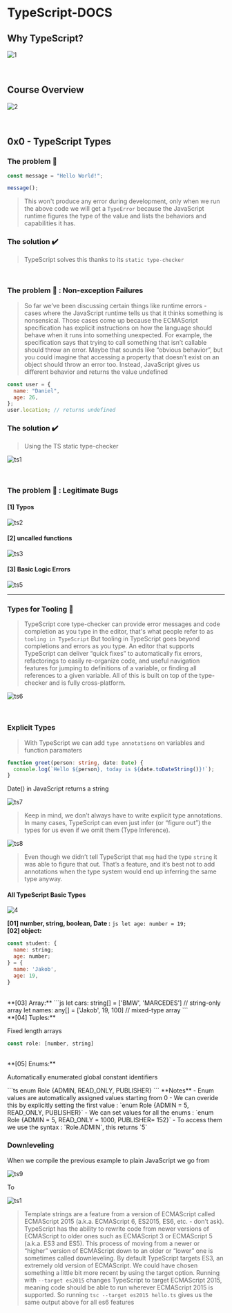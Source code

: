 # TypeScript-DOCS

## Why TypeScript?
![1](https://user-images.githubusercontent.com/77200870/188300785-de1534d0-2dc0-49bd-9a46-fe82d71df3bf.PNG)

<br/>

## Course Overview
![2](https://user-images.githubusercontent.com/77200870/188300772-45d15b0d-a7ea-4a8d-9c01-e09f52e07cc4.PNG)

<br/>

## 0x0 - TypeScript Types
### The problem 🚧
```js
const message = "Hello World!";

message();
```
> This won't produce any error during development, only when we run the above code we will get a `TypeError` because the JavaScript runtime figures the type of the value and lists the behaviors and capabilities it has.

### The solution ✔️
> TypeScript solves this thanks to its `static type-checker`

<br/>

### The problem 🚧 : Non-exception Failures
> So far we’ve been discussing certain things like runtime errors - cases where the JavaScript runtime tells us that it thinks something is nonsensical. Those cases come up because the ECMAScript specification has explicit instructions on how the language should behave when it runs into something unexpected.
For example, the specification says that trying to call something that isn’t callable should throw an error. Maybe that sounds like “obvious behavior”, but you could imagine that accessing a property that doesn’t exist on an object should throw an error too. Instead, JavaScript gives us different behavior and returns the value undefined

```js
const user = {
  name: "Daniel",
  age: 26,
};
user.location; // returns undefined
```

### The solution ✔️
> Using the TS static type-checker

![ts1](https://user-images.githubusercontent.com/77200870/188301352-0307ae22-285c-478b-9ef4-0978d9d331e8.PNG)

<br/>

### The problem 🚧 : Legitimate Bugs
#### [1] Typos
![ts2](https://user-images.githubusercontent.com/77200870/188301427-db416fae-bf55-4393-bf98-2d660d7799c4.PNG)
#### [2] uncalled functions
![ts3](https://user-images.githubusercontent.com/77200870/188301465-58e28f16-7f72-4134-8b73-3d4d93e67372.PNG)
#### [3] Basic Logic Errors
![ts5](https://user-images.githubusercontent.com/77200870/188301488-b41113fb-25a4-473c-af0d-50789de889f4.PNG)

--------------------------------------------------------------
### Types for Tooling 🔨
> TypeScript core type-checker can provide error messages and code completion as you type in the editor, that's what people refer to as `tooling in TypeScript`
But tooling in TypeScript goes beyond completions and errors as you type. An editor that supports TypeScript can deliver “quick fixes” to automatically fix errors, refactorings to easily re-organize code, and useful navigation features for jumping to definitions of a variable, or finding all references to a given variable. All of this is built on top of the type-checker and is fully cross-platform.

![ts6](https://user-images.githubusercontent.com/77200870/188301702-fc8f33b6-7730-48ff-86f7-07a46cb74cac.PNG)

<br/>

### Explicit Types
> With TypeScript we can add `type annotations` on variables and function paramaters
```ts
function greet(person: string, date: Date) {
  console.log(`Hello ${person}, today is ${date.toDateString()}!`);
}
```
<p>Date() in JavaScript returns a string</p>

![ts7](https://user-images.githubusercontent.com/77200870/188301828-5d469bf9-3976-4aaa-8788-be70afac998d.PNG)

> Keep in mind, we don’t always have to write explicit type annotations. In many cases, TypeScript can even just infer (or “figure out”) the types for us even if we omit them (Type Inference).

![ts8](https://user-images.githubusercontent.com/77200870/188301879-92b91205-e624-4c4e-bceb-25a1b5f771fe.PNG)

>Even though we didn’t tell TypeScript that `msg` had the type `string` it was able to figure that out. That’s a feature, and it’s best not to add annotations when the type system would end up inferring the same type anyway.

#### All TypeScript Basic Types
![4](https://user-images.githubusercontent.com/77200870/188302167-8b05dade-c874-40a5-916f-27dc6b61fcbd.PNG)

**[01] number, string, boolean, Date :** ```js let age: number = 19;```
<br/>
**[02] object:** 
```js
const student: {
  name: string;
  age: number;
} = {
  name: 'Jakob',
  age: 19,
}
```
<br/>
**[03] Array:** 
```js
let cars: string[] = ['BMW', 'MARCEDES'] // string-only array
let names: any[] = ['Jakob', 19, 100] // mixed-type array
```
<br/>
**[04] Tuples:**
<p>Fixed length arrays</p>

```js
const role: [number, string]
```
<br/>
**[05] Enums:**
<p>Automatically enumerated global constant identifiers</p>
```ts
enum Role {ADMIN, READ_ONLY, PUBLISHER}
```
**Notes**
- Enum values are automatically assigned values starting from 0
- We can overide this by explicitly setting the first value : `enum Role {ADMIN = 5, READ_ONLY, PUBLISHER}`
- We can set values for all the enums : `enum Role {ADMIN = 5, READ_ONLY = 1000, PUBLISHER= 152}`
- To access them we use the syntax : `Role.ADMIN`, this returns `5`
<br/>

### Downleveling
<p>When we compile the previous example to plain JavaScript we go from</p>

![ts9](https://user-images.githubusercontent.com/77200870/188301981-d0c754d1-c3f8-4a29-a0b7-c6e19ff30d6d.PNG)

To

![ts1](https://user-images.githubusercontent.com/77200870/188301998-515594bc-fb65-474f-836e-652fd69e0f8b.PNG)

>Template strings are a feature from a version of ECMAScript called ECMAScript 2015 (a.k.a. ECMAScript 6, ES2015, ES6, etc. - don’t ask). TypeScript has the ability to rewrite code from newer versions of ECMAScript to older ones such as ECMAScript 3 or ECMAScript 5 (a.k.a. ES3 and ES5). This process of moving from a newer or “higher” version of ECMAScript down to an older or “lower” one is sometimes called downleveling.
By default TypeScript targets ES3, an extremely old version of ECMAScript. We could have chosen something a little bit more recent by using the target option. Running with `--target es2015` changes TypeScript to target ECMAScript 2015, meaning code should be able to run wherever ECMAScript 2015 is supported. So running `tsc --target es2015 hello.ts` gives us the same output above for all es6 features



